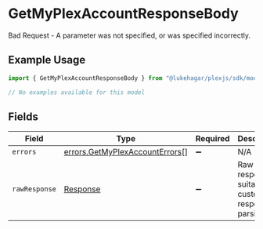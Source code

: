 # GetMyPlexAccountResponseBody

Bad Request - A parameter was not specified, or was specified incorrectly.

## Example Usage

```typescript
import { GetMyPlexAccountResponseBody } from "@lukehagar/plexjs/sdk/models/errors";

// No examples available for this model
```

## Fields

| Field                                                                                   | Type                                                                                    | Required                                                                                | Description                                                                             |
| --------------------------------------------------------------------------------------- | --------------------------------------------------------------------------------------- | --------------------------------------------------------------------------------------- | --------------------------------------------------------------------------------------- |
| `errors`                                                                                | [errors.GetMyPlexAccountErrors](../../../sdk/models/errors/getmyplexaccounterrors.md)[] | :heavy_minus_sign:                                                                      | N/A                                                                                     |
| `rawResponse`                                                                           | [Response](https://developer.mozilla.org/en-US/docs/Web/API/Response)                   | :heavy_minus_sign:                                                                      | Raw HTTP response; suitable for custom response parsing                                 |